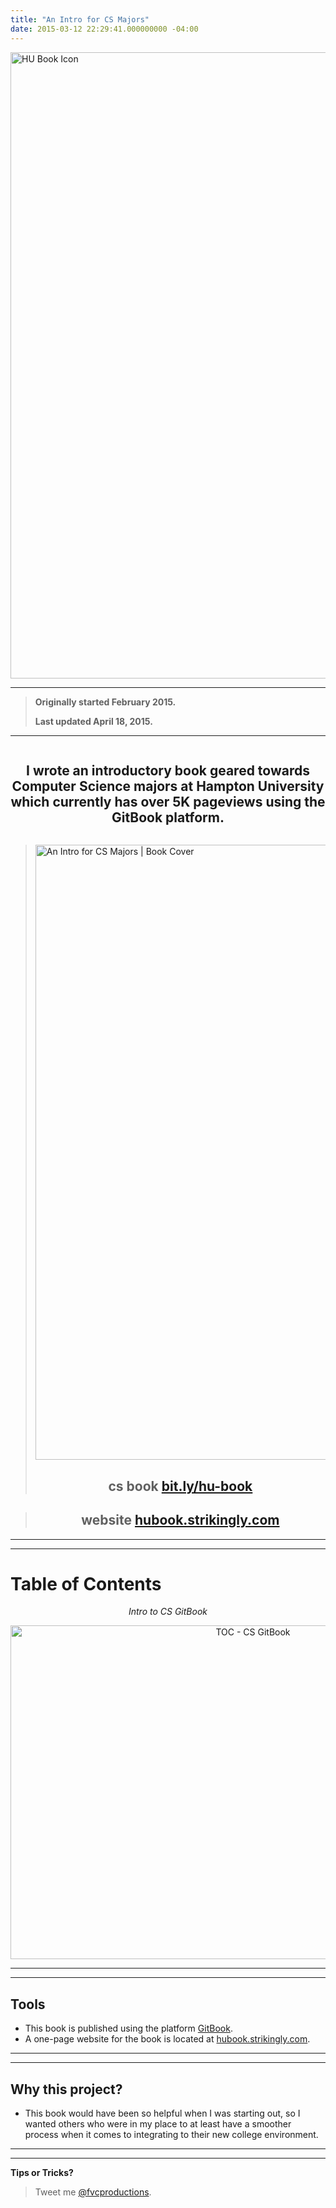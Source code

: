 ```yaml
---
title: "An Intro for CS Majors"
date: 2015-03-12 22:29:41.000000000 -04:00
---
```

<p><a href="http://bit.ly/hu-book" target="_blank"><img class="aligncenter wp-image-356 size-large" src="https://huacm.files.wordpress.com/2015/03/hubookicon.jpg?w=788" alt="HU Book Icon" width="788" height="1002" /></a><br />
<!--more--></p>
<hr />
<blockquote><p><strong>Originally started February 2015.</strong></p>
<p><strong>Last updated April 18, 2015.</strong></p></blockquote>
<hr />
<div class="page" title="Page 5">
<div class="section">
<div class="layoutArea">
<div class="column">
<h2 style="text-align:center;">I wrote an introductory book geared towards Computer Science majors at Hampton University which currently has over 5K pageviews using the GitBook platform.</h2>
</div>
</div>
</div>
</div>
<blockquote><p><a href="https://fvcproductions.files.wordpress.com/2015/03/cs-book-cover.jpeg"><img class="aligncenter size-full wp-image-1998" src="https://fvcproductions.files.wordpress.com/2015/03/cs-book-cover.jpeg" alt="An Intro for CS Majors | Book Cover" width="760" height="984" /></a></p>
<h2 style="text-align:center;"><strong>cs book</strong> <a title="Intro to CS at HU | GitBook" href="http://bit.ly/hu-book" target="_blank">bit.ly/hu-book</a></h2>
</blockquote>
<blockquote>
<h2 style="text-align:center;"><strong>website</strong> <a title="Strikingly HU Book" href="http://hubook.strikingly.com/" target="_blank">hubook.strikingly.com</a></h2>
</blockquote>
<hr />
<hr />
<h1><strong>Table of Contents</strong></h1>
<p style="text-align:center;"><em>Intro to CS GitBook</em></p>
<p style="text-align:center;"><a href="https://fvcproductions.files.wordpress.com/2015/03/screenshot-2015-04-18-10-54-50.png"><img class="aligncenter size-full wp-image-2051" src="https://fvcproductions.files.wordpress.com/2015/03/screenshot-2015-04-18-10-54-50.png" alt="TOC - CS GitBook" width="760" height="534" /></a></p>
<hr />
<hr />
<h2 id="section-tools">Tools</h2>
<ul>
<li>This book is published using the platform <a title="GitBook" href="http://gitbook.com" target="_blank">GitBook</a>.</li>
<li>A one-page website for the book is located at <a title="Strikingly | HU Book" href="http://hubook.strikingly.com/" target="_blank">hubook.strikingly.com</a>.</li>
</ul>
<hr />
<hr />
<h2 id="section-whyproject">Why this project?</h2>
<ul>
<li>This book would have been so helpful when I was starting out, so I wanted others who were in my place to at least have a smoother process when it comes to integrating to their new college environment.</li>
</ul>
<hr />
<hr />
<p><strong>Tips or Tricks?</strong></p>
<blockquote><p>Tweet me <a title="FVCproductions on Twitter" href="http://twitter.com/fvcproductions" target="_blank">@fvcproductions</a>.</p></blockquote>
